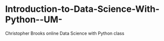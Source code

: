 # Introduction-to-Data-Science-With-Python--UM-
Christopher Brooks online Data Science with Python class
